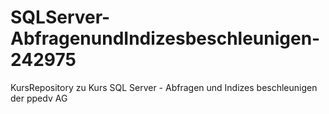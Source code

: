 # SQLServer-AbfragenundIndizesbeschleunigen-242975
KursRepository zu Kurs SQL Server - Abfragen und Indizes beschleunigen der ppedv AG
